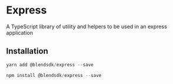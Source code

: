 # Express

A TypeScript library of utility and helpers to be used in an express application

## Installation

```typescript
yarn add @blendsdk/express --save
```

```typescript
npm install @blendsdk/express --save
```
